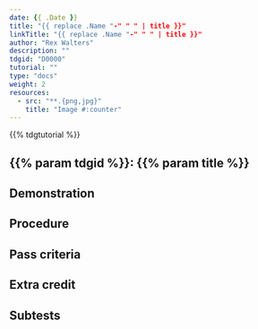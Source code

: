 ```yaml
---
date: {{ .Date }}
title: "{{ replace .Name "-" " " | title }}"
linkTitle: "{{ replace .Name "-" " " | title }}"
author: "Rex Walters"
description: ""
tdgid: "D0000"
tutorial: ""
type: "docs"
weight: 2
resources:
  - src: "**.{png,jpg}"
    title: "Image #:counter"
---
```


{{% tdgtutorial %}}

## {{% param tdgid %}}: {{% param title %}}

## Demonstration

## Procedure

## Pass criteria

## Extra credit

## Subtests
